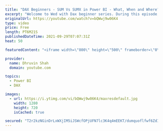 ```yaml
---
title: "DAX Beginners - SUM Vs SUMX in Power BI - What, When and Where?"
excerpt: "Welcome to Wed with Dax beginner series. During this episode, we will talk about two interesting DAX expressions. SUM and SUMX. We will compare both DAX expressions in detail. First, I will explain When to use SUM and when to use SUMX. We will talk about the difference between SUM and SUMX functions"
originalUrl: https://youtube.com/watch?v=bQWwj9w06K4
type: video
price: Free
length: PT6M21S
publishedDateTime: 2021-09-29T07:07:31Z
heat: 50

featuredContent: "<iframe width=\"800\" height=\"500\" frameborder=\"0\" src=\"https://www.youtube.com/embed/bQWwj9w06K4\" allow=\"accelerometer; autoplay; encrypted-media; gyroscope; picture-in-picture\" allowfullscreen></iframe>"

provider:
  name: Dhruvin Shah
  domain: youtube.com

topics:
  - Power BI
  - DAX

images:
  - url: https://i.ytimg.com/vi/bQWwj9w06K4/maxresdefault.jpg
    width: 1280
    height: 720
    isCached: true

secured: "T2r2kzNGinDrLxWXjIM5iJSWcfOPjUFN7lc3K4q4mEEKT/dumquoflfwf6ZdIPsX3SjvxUxZpRMeFhPiFIrF28JuIGWtDDsWwEaKQXnuABbIiUK6Yjeqr0qQq9F2XkhaQNQpa3Cfo6I2KKSRBE/+6uQSJGZYmYFHG9iWo9NoTfOzUFcOLzSR1vXaxcInbHbel3Q/tljapM6It4AWX9iZYqrxpr1zxwGme0Nsp4pRbAkf/GSp4CvHetdfObNIq/YBzbCQoyO9q6rVWpdLlS86uLPvoLNCB/p2gO0lhY4KeuDQSKaldci+dCp00sc2sBUyMik406zvJjoxsC1zzxAgMVxDLsMXPH/A8eKi8uXfYcaBDAWcK2W0q9ZvpzzU/okpLb1FeM8XHTDn+eCYtyz4gj16Wx+UaLrWuVxUtjMnkeQ=;vrfCkjskY2P/ygDp5JpK2w=="
---
```


